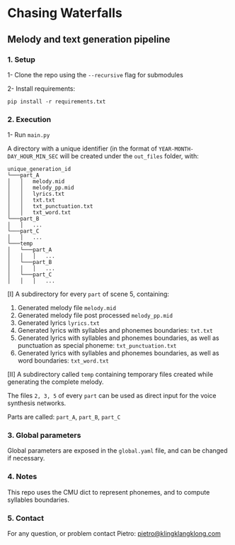 
# Chasing Waterfalls

## Melody and text generation pipeline

### 1. Setup

1- Clone the repo using the `--recursive` flag for submodules

2- Install requirements: 
```
pip install -r requirements.txt
```
### 2. Execution
1- Run `main.py`

A directory with a unique identifier (in the format of `YEAR-MONTH-DAY_HOUR_MIN_SEC` will be created under the `out_files` folder, with:

```
unique_generation_id
└───part_A
│   │   melody.mid
│   │   melody_pp.mid
│   │   lyrics.txt
│   │   txt.txt
│   │   txt_punctuation.txt
│   │   txt_word.txt
└───part_B
│   │   ...
└───part_C
│   │   ...
└───temp
│   └───part_A
│   │   │   ...
│   └───part_B
│   │   │   ...
│   └───part_C
│   │   │   ...
```

[I] A subdirectory for every `part` of scene 5, containing:

1. Generated melody file `melody.mid`
2. Generated melody file post processed `melody_pp.mid`
3. Generated lyrics `lyrics.txt`
4. Generated lyrics with syllables and phonemes boundaries: `txt.txt`
5. Generated lyrics with syllables and phonemes boundaries, as well as punctuation as special phoneme: `txt_punctuation.txt`
6. Generated lyrics with syllables and phonemes boundaries, as well as word boundaries: `txt_word.txt`

[II] A subdirectory called `temp` containing temporary files created while generating the complete melody.

The files `2, 3, 5` of every `part` can be used as direct input for the voice synthesis networks.

Parts are called: `part_A`, `part_B`, `part_C`

### 3. Global parameters

Global parameters are exposed in the `global.yaml` file, and can be changed if necessary.

### 4. Notes

This repo uses the CMU dict to represent phonemes, and to compute syllables boundaries.

### 5. Contact

For any question, or problem contact Pietro: pietro@klingklangklong.com
